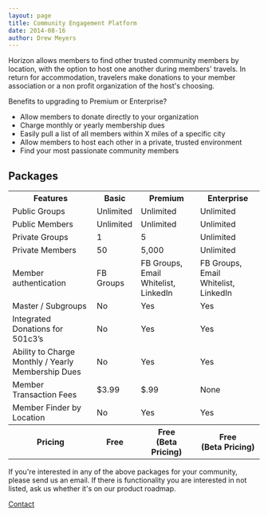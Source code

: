 ```yaml
---
layout: page
title: Community Engagement Platform
date: 2014-08-16
author: Drew Meyers
---
```

Horizon allows members to find other trusted community members by location, with the option to host one another during members' travels. In return for accommodation, travelers make donations to your member association or a non profit organization of the host's choosing.

Benefits to upgrading to Premium or Enterprise?

<ul>
	<li>Allow members to donate directly to your organization</li>
	<li>Charge monthly or yearly membership dues</li>
	<li>Easily pull a list of all members within X miles of a specific city</li>
	<li>Allow members to host each other in a private, trusted environment</li>
  <li>Find your most passionate community members</li>
</ul>

<h2 class="text-center">Packages</h2>

<table class="pricing-table margin-b">
  <tbody>
    <tr>
      <th>Features</th>
      <th>Basic</th>
      <th>Premium</th>
      <th>Enterprise</th>
    </tr>
    <tr>
      <td>Public Groups</td>
      <td>Unlimited</td>
      <td>Unlimited</td>
      <td>Unlimited</td>
    </tr>
    <tr>
      <td>Public Members</td>
      <td>Unlimited</td>
      <td>Unlimited</td>
      <td>Unlimited</td>
    </tr>
    <tr>
      <td>Private Groups</td>
      <td>1</td>
      <td>5</td>
      <td>Unlimited</td>
    </tr>
    <tr>
      <td>Private Members</td>
      <td>50</td>
      <td>5,000</td>
      <td>Unlimited</td>
    </tr>
    <tr>
      <td>Member authentication</td>
      <td>FB Groups</td>
      <td>FB Groups, Email Whitelist, LinkedIn</td>
      <td>FB Groups, Email Whitelist, LinkedIn</td>
    </tr>
    <tr>
      <td>Master / Subgroups</td>
      <td>No</td>
      <td>Yes</td>
      <td>Yes</td>
    </tr>
    <tr>
      <td>Integrated Donations for 501c3’s</td>
      <td>No</td>
      <td>Yes</td>
      <td>Yes</td>
    </tr>
    <tr>
      <td>Ability to Charge Monthly / Yearly Membership Dues</td>
      <td>No</td>
      <td>Yes</td>
      <td>Yes</td>
    </tr>
    <tr>
      <td>Member Transaction Fees</td>
      <td>$3.99</td>
      <td>$.99</td>
      <td>None</td>
    </tr>
    <tr>
      <td>Member Finder by Location</td>
      <td>No</td>
      <td>Yes</td>
      <td>Yes</td>
    </tr>
    <tr>
      <th>Pricing</th>
      <th>Free</th>
      <th>Free<br>(Beta Pricing)</th>
      <th>Free<br>(Beta Pricing)</th>
    </tr>
  </tbody>
</table>

If you're interested in any of the above packages for your community, please send us an email. If there is functionality you are interested in not listed, ask us whether it's on our product roadmap.

<a href="mailto:support@horizonapp.co" class="btn btn--full">Contact</a>